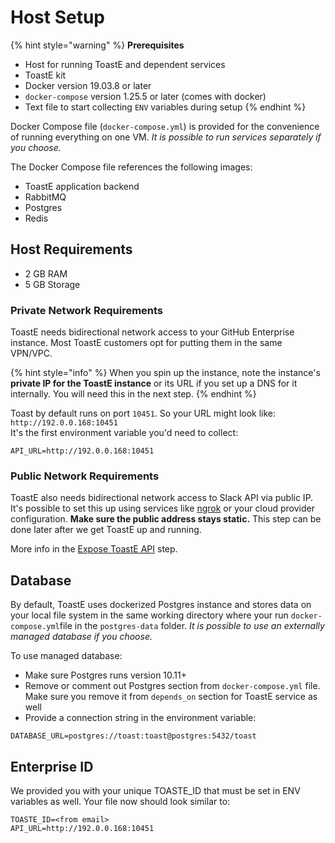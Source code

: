 # Host Setup

{% hint style="warning" %}
**Prerequisites**

* Host for running ToastE and dependent services
* ToastE kit
* Docker version 19.03.8 or later
* `docker-compose` version 1.25.5 or later \(comes with docker\)
* Text file to start collecting `ENV` variables during setup
{% endhint %}

Docker Compose file \(`docker-compose.yml`\) is provided for the convenience of running everything on one VM. _It is possible to run services separately if you choose._

The Docker Compose file references the following images: 

* ToastE application backend
* RabbitMQ
* Postgres 
* Redis

## Host Requirements

* 2 GB RAM
* 5 GB Storage

### Private **Network Requirements**

ToastE needs bidirectional network access to your GitHub Enterprise instance. Most ToastE customers opt for putting them in the same VPN/VPC. 

{% hint style="info" %}
When you spin up the instance, note the instance's **private IP for the ToastE instance** or its URL if you set up a DNS for it internally. You will need this in the next step.
{% endhint %}

Toast by default runs on port `10451`. So your URL might look like: `http://192.0.0.168:10451`  
It's the first environment variable you'd need to collect:

```text
API_URL=http://192.0.0.168:10451
```

### Public Network **Requirements**

ToastE also needs bidirectional network access to Slack API via public IP. It's possible to set this up using services like [ngrok](https://ngrok.com/) or your cloud provider configuration. **Make sure the public address stays static.** This step can be done later after we get ToastE up and running.

More info in the [Expose ToastE API](https://toast-enterprise.gitbook.io/toaste/enterprise/expose-toaste-api) step.

## **Database**

By default, ToastE uses dockerized Postgres instance and stores data on your local file system in the same working directory where your run `docker-compose.yml`file in the `postgres-data` folder. _It is possible to use an externally managed database if you choose._   
  
To use managed database:

* Make sure Postgres runs version 10.11+
* Remove or comment out Postgres section from `docker-compose.yml` file. Make sure you remove it from `depends_on` section for ToastE service as well
* Provide a connection string in the environment variable:

```text
DATABASE_URL=postgres://toast:toast@postgres:5432/toast
```

## Enterprise ID

We provided you with your unique TOASTE\_ID that must be set in ENV variables as well. Your file now should look similar to:

```text
TOASTE_ID=<from email>
API_URL=http://192.0.0.168:10451
```

